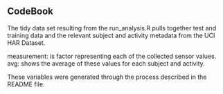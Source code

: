 ## CodeBook
The tidy data set resulting from the run_analysis.R pulls together test and training data and the relevant subject and activity metadata from the UCI HAR Dataset. 

measurement: is factor representing each of the collected sensor values. 
avg: shows the average of these values for each subject and activity. 

These variables were generated through the process described in the README file. 